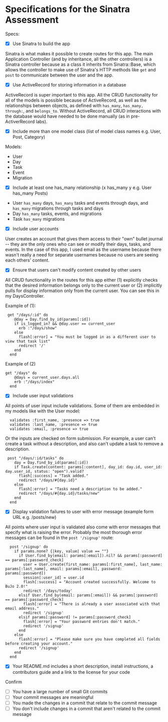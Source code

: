 # Specifications for the Sinatra Assessment

Specs:
- [x] Use Sinatra to build the app

Sinatra is what makes it possible to create routes for this app. The main Application Controller (and by inheritance, all the other controllers) is a Sinatra controller because as a class it inherits from Sinatra::Base, which allows the controller to make use of Sinatra's HTTP methods like `get` and `post` to communicate between the user and the app.

- [x] Use ActiveRecord for storing information in a database

ActiveRecord is super important to this app. All the CRUD functionality for all of the models is possible because of ActiveRecord, as well as the relationships between objects, as defined with `has_many`, `has_many, through:`, and `belongs_to`. Without ActiveRecord, all CRUD interactions with the database would have needed to be done manually (as in pre-ActiverRecord labs).

- [x] Include more than one model class (list of model class names e.g. User, Post, Category)

Models:
* User
* Day
* Task
* Event
* Migration

- [x] Include at least one has_many relationship (x has_many y e.g. User has_many Posts)

* User `has_many` days, `has_many` tasks and events through days, and `has_many` migrations through tasks and days
* Day `has_many` tasks, events, and migrations
* Task `has_many` migrations

- [x] Include user accounts

User creates an account that gives them access to their "own" bullet journal -- they are the only ones who can see or modify their days, tasks, and events. In the case of this app, I used email as the username because there wasn't really a need for separate usernames because no users are seeing each others' content.

- [x] Ensure that users can't modify content created by other users

All CRUD functionality in the routes for this app either (1) explicitly checks that the desired information belongs only to the current user or (2) implicitly pulls for display information only from the current user. You can see this in my DaysController.

Example of (1):
```
 get "/days/:id" do
    @day = Day.find_by_id(params[:id])
    if is_logged_in? && @day.user == current_user
      erb :"/days/show"
    else
      flash[:error] = "You must be logged in as a different user to view that task list"
      redirect '/'
    end
  end
```
Example of (2)
```
get "/days" do
    @days = current_user.days.all
    erb :"/days/index"
  end
```

- [x] Include user input validations

All points of user input include validations. Some of them are embedded in my models like with the User model:
```
  validates :first_name, :presence => true
  validates :last_name, :presence => true
  validates :email, :presence => true
```
Or the inputs are checked on form submission. For example, a user can't create a task without a description, and also can't update a task to remove a description.
```
 post "/days/:id/tasks" do
    day = Day.find_by_id(params[:id])
    if Task.create(content: params[:content], day_id: day.id, user_id: day.user_id, status: "open").valid?
      flash[:success] = "Task added."
      redirect "/days/#{day.id}"
    else
      flash[:error] = "Tasks need a description to be added."
      redirect "/days/#{day.id}/tasks/new"
    end
  end
```

- [x] Display validation failures to user with error message (example form URL e.g. /posts/new)

All points where user input is validated also come with error messages that specify what is raising the error. Probably the most thorough error messages can be found in the `post '/signup'` route:
```
  post '/signup' do
    if params.none? {|key, value| value == ""}
      if User.find_by(email: params[:email]).nil? && params[:password] == params[:password_check]
        user = User.create(first_name: params[:first_name], last_name: params[:last_name], email: params[:email], password: params[:password])
        session[:user_id] = user.id
        flash[:success] = "Account created successfully. Welcome to BuJo 2.0!"
        redirect '/days/today'
      elsif User.find_by(email: params[:email]) && params[:password] == params[:password_check]
        flash[:error] = "There is already a user associated with that email address."
        redirect '/signup'
      elsif params[:password] != params[:password_check]
        flash[:error] = "Your password entries don't match."
        redirect '/signup'
      end
    else
      flash[:error] = "Please make sure you have completed all fields before creating your account."
      redirect '/signup'
    end
  end
```  

- [x] Your README.md includes a short description, install instructions, a contributors guide and a link to the license for your code


Confirm
- [ ] You have a large number of small Git commits
- [ ] Your commit messages are meaningful
- [ ] You made the changes in a commit that relate to the commit message
- [ ] You don't include changes in a commit that aren't related to the commit message
